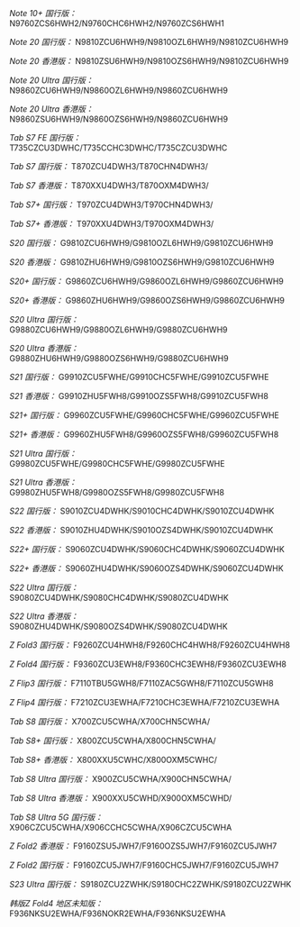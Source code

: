 *Note 10+ 国行版：*
N9760ZCS6HWH2/N9760CHC6HWH2/N9760ZCS6HWH1

*Note 20 国行版：*
N9810ZCU6HWH9/N9810OZL6HWH9/N9810ZCU6HWH9

*Note 20 香港版：*
N9810ZSU6HWH9/N9810OZS6HWH9/N9810ZCU6HWH9

*Note 20 Ultra 国行版：*
N9860ZCU6HWH9/N9860OZL6HWH9/N9860ZCU6HWH9

*Note 20 Ultra 香港版：*
N9860ZSU6HWH9/N9860OZS6HWH9/N9860ZCU6HWH9

*Tab S7 FE 国行版：*
T735CZCU3DWHC/T735CCHC3DWHC/T735CZCU3DWHC

*Tab S7 国行版：*
T870ZCU4DWH3/T870CHN4DWH3/

*Tab S7 香港版：*
T870XXU4DWH3/T870OXM4DWH3/

*Tab S7+ 国行版：*
T970ZCU4DWH3/T970CHN4DWH3/

*Tab S7+ 香港版：*
T970XXU4DWH3/T970OXM4DWH3/

*S20 国行版：*
G9810ZCU6HWH9/G9810OZL6HWH9/G9810ZCU6HWH9

*S20 香港版：*
G9810ZHU6HWH9/G9810OZS6HWH9/G9810ZCU6HWH9

*S20+ 国行版：*
G9860ZCU6HWH9/G9860OZL6HWH9/G9860ZCU6HWH9

*S20+ 香港版：*
G9860ZHU6HWH9/G9860OZS6HWH9/G9860ZCU6HWH9

*S20 Ultra 国行版：*
G9880ZCU6HWH9/G9880OZL6HWH9/G9880ZCU6HWH9

*S20 Ultra 香港版：*
G9880ZHU6HWH9/G9880OZS6HWH9/G9880ZCU6HWH9

*S21 国行版：*
G9910ZCU5FWHE/G9910CHC5FWHE/G9910ZCU5FWHE

*S21 香港版：*
G9910ZHU5FWH8/G9910OZS5FWH8/G9910ZCU5FWH8

*S21+ 国行版：*
G9960ZCU5FWHE/G9960CHC5FWHE/G9960ZCU5FWHE

*S21+ 香港版：*
G9960ZHU5FWH8/G9960OZS5FWH8/G9960ZCU5FWH8

*S21 Ultra 国行版：*
G9980ZCU5FWHE/G9980CHC5FWHE/G9980ZCU5FWHE

*S21 Ultra 香港版：*
G9980ZHU5FWH8/G9980OZS5FWH8/G9980ZCU5FWH8

*S22 国行版：*
S9010ZCU4DWHK/S9010CHC4DWHK/S9010ZCU4DWHK

*S22 香港版：*
S9010ZHU4DWHK/S9010OZS4DWHK/S9010ZCU4DWHK

*S22+ 国行版：*
S9060ZCU4DWHK/S9060CHC4DWHK/S9060ZCU4DWHK

*S22+ 香港版：*
S9060ZHU4DWHK/S9060OZS4DWHK/S9060ZCU4DWHK

*S22 Ultra 国行版：*
S9080ZCU4DWHK/S9080CHC4DWHK/S9080ZCU4DWHK

*S22 Ultra 香港版：*
S9080ZHU4DWHK/S9080OZS4DWHK/S9080ZCU4DWHK

*Z Fold3 国行版：*
F9260ZCU4HWH8/F9260CHC4HWH8/F9260ZCU4HWH8

*Z Fold4 国行版：*
F9360ZCU3EWH8/F9360CHC3EWH8/F9360ZCU3EWH8

*Z Flip3 国行版：*
F7110TBU5GWH8/F7110ZAC5GWH8/F7110ZCU5GWH8

*Z Flip4 国行版：*
F7210ZCU3EWHA/F7210CHC3EWHA/F7210ZCU3EWHA

*Tab S8 国行版：*
X700ZCU5CWHA/X700CHN5CWHA/

*Tab S8+ 国行版：*
X800ZCU5CWHA/X800CHN5CWHA/

*Tab S8+ 香港版：*
X800XXU5CWHC/X800OXM5CWHC/

*Tab S8 Ultra 国行版：*
X900ZCU5CWHA/X900CHN5CWHA/

*Tab S8 Ultra 香港版：*
X900XXU5CWHD/X900OXM5CWHD/

*Tab S8 Ultra 5G 国行版：*
X906CZCU5CWHA/X906CCHC5CWHA/X906CZCU5CWHA

*Z Fold2 香港版：*
F9160ZSU5JWH7/F9160OZS5JWH7/F9160ZCU5JWH7

*Z Fold2 国行版：*
F9160ZCU5JWH7/F9160CHC5JWH7/F9160ZCU5JWH7

*S23 Ultra 国行版：*
S9180ZCU2ZWHK/S9180CHC2ZWHK/S9180ZCU2ZWHK

*韩版Z Fold4 地区未知版：*
F936NKSU2EWHA/F936NOKR2EWHA/F936NKSU2EWHA

